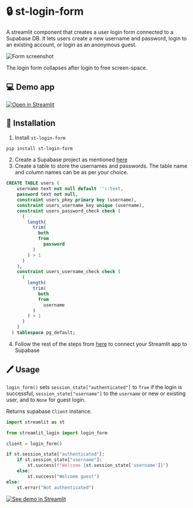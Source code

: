 # :lock: st-login-form

A streamlit component that creates a user login form connected to a Supabase DB. It lets users create a new username and password, login to an existing account, or login as an anonymous guest.

![Form screenshot](assets/screenshot.png)

The login form collapses after login to free screen-space.

## :computer: Demo app
[![Open in Streamlit](https://static.streamlit.io/badges/streamlit_badge_black_white.svg)](https://st-lgn-form.streamlit.app/)

## :construction: Installation 

1. Install `st-login-form` 
```sh
pip install st-login-form
```
2. Create a Supabase project as mentioned [here](https://docs.streamlit.io/knowledge-base/tutorials/databases/supabase#sign-in-to-supabase-and-create-a-project)
3. Create a table to store the usernames and passwords. The table name and column names can be as per your choice.
```sql
CREATE TABLE users (
    username text not null default ''::text,
    password text not null,
    constraint users_pkey primary key (username),
    constraint users_username_key unique (username),
    constraint users_password_check check (
      (
        length(
          trim(
            both
            from
              password
          )
        ) > 1
      )
    ),
    constraint users_username_check check (
      (
        length(
          trim(
            both
            from
              username
          )
        ) > 1
      )
    )
  ) tablespace pg_default;
```
4. Follow the rest of the steps from [here](https://docs.streamlit.io/knowledge-base/tutorials/databases/supabase#copy-your-app-secrets-to-the-cloud) to connect your Streamlit app to Supabase


## :pen: Usage

`login_form()` sets `session_state["authenticated"]` to `True` if the login is successful, `session_state["username"]` to the `username` or new or existing user, and to `None` for guest login.

Returns supabase `Client` instance.

```python
import streamlit as st

from streamlit_login import login_form

client = login_form()

if st.session_state["authenticated"]:
    if st.session_state["username"]:
        st.success(f"Welcome {st.session_state['username']}")
    else:
        st.success("Welcome guest")
else:
    st.error("Not authenticated")
```

[![See demo in Streamlit](https://static.streamlit.io/badges/streamlit_badge_black_white.svg)](https://st-lgn-form.streamlit.app/)